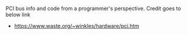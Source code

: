 PCI bus info and code from a programmer's perspective.
Credit goes to below link
  - https://www.waste.org/~winkles/hardware/pci.htm
